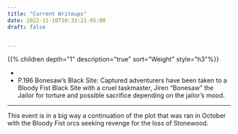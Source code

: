 ```yaml
---
title: "Current Writeups"
date: 2022-11-10T10:33:21-05:00
draft: false


---
```


{{% children depth="1" description="true"  sort="Weight" style="h3"%}}

- 
- P.196 Bonesaw’s Black Site: Captured adventurers have been taken to a Bloody Fist Black Site with a cruel taskmaster, Jiren “Bonesaw” the Jailor for torture and possible sacrifice depending on the jailor’s mood.

---

This event is in a big way a continuation of the plot that was ran in October with the Bloody Fist orcs seeking revenge for the loss of Stonewood. 
